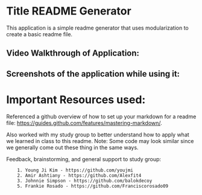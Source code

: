 # Title README Generator

This application is a simple readme generator that uses modularization to create a basic readme file. 

## Video Walkthrough of Application:



## Screenshots of the application while using it:




# Important Resources used:

Referenced a github overview of how to set up your markdown for a readme file: https://guides.github.com/features/mastering-markdown/.

Also worked with my study group to better understand how to apply what we learned in class to this readme. Note: Some code may look similar since we generally come out these thing in the same ways.

Feedback, brainstorming, and general support to study group:

        1. Young Ji Kim - https://github.com/youjmi
        2. Amir Ashtiany - https://github.com/Alexfit4
        3. Johnnie Simpson - https://github.com/balokdecoy
        5. Frankie Rosado - https://github.com/Franciscorosado09